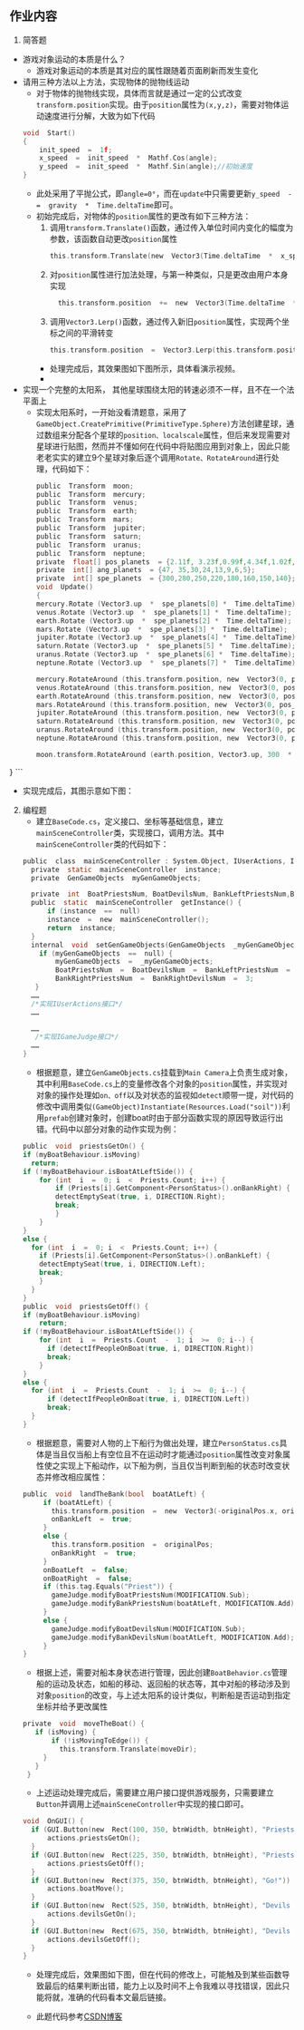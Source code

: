 ## 作业内容
1. 简答题
- 游戏对象运动的本质是什么？
	-  游戏对象运动的本质是其对应的属性跟随着页面刷新而发生变化
- 请用三种方法以上方法，实现物体的抛物线运动
	-  对于物体的抛物线实现，具体而言就是通过一定的公式改变```transform.position```实现。由于```position```属性为```(x,y,z)```，需要对物体运动速度进行分解，大致为如下代码
    ```c
    void  Start()
    {
        init_speed  =  1f;
        x_speed  =  init_speed  *  Mathf.Cos(angle);
        y_speed  =  init_speed  *  Mathf.Sin(angle);//初始速度
    }
    ```
    - 此处采用了平抛公式，即```angle=0°```，而在```update```中只需要更新```y_speed  -=  gravity  *  Time.deltaTime```即可。
    - 初始完成后，对物体的```position```属性的更改有如下三种方法：
      1. 调用```transform.Translate()```函数，通过传入单位时间内变化的幅度为参数，该函数自动更改```position```属性
          ```c
          this.transform.Translate(new  Vector3(Time.deltaTime  *  x_speed, Time.deltaTime  *  y_speed, 0));
          ```
        2. 对```position```属性进行加法处理，与第一种类似，只是更改由用户本身实现
            ```c
              this.transform.position  +=  new  Vector3(Time.deltaTime  *  x_speed, Time.deltaTime  *  y_speed, 0);
             ```
       3. 调用```Vector3.Lerp()```函数，通过传入新旧```position```属性，实现两个坐标之间的平滑转变  
           ```c
           this.transform.position  =  Vector3.Lerp(this.transform.position, this.transform.position  +  new  Vector3(Time.deltaTime  *  x_speed, Time.deltaTime  *  y_speed, 0), 1);
           ```
       - 处理完成后，其效果图如下图所示，具体看演示视频。
       - 
- 实现一个完整的太阳系， 其他星球围绕太阳的转速必须不一样，且不在一个法平面上
  - 实现太阳系时，一开始没看清题意，采用了```GameObject.CreatePrimitive(PrimitiveType.Sphere)```方法创建星球，通过数组来分配各个星球的```position、localscale```属性，但后来发现需要对星球进行贴图，然而并不懂如何在代码中将贴图应用到对象上，因此只能老老实实的建立9个星球对象后逐个调用```Rotate、RotateAround```进行处理，代码如下：
    ```c
    public  Transform  moon;
    public  Transform  mercury;
    public  Transform  venus;
    public  Transform  earth;
    public  Transform  mars;
    public  Transform  jupiter;
    public  Transform  saturn;
    public  Transform  uranus;
    public  Transform  neptune;
    private  float[] pos_planets  = {2.11f, 3.23f,0.99f,4.34f,1.02f,0.98f,0.97f,0.96f};
    private  int[] ang_planets  = {47, 35,30,24,13,9,6,5};
    private  int[] spe_planets  = {300,280,250,220,180,160,150,140};
    void  Update()
    {
    mercury.Rotate (Vector3.up  *  spe_planets[0] *  Time.deltaTime);
    venus.Rotate (Vector3.up  *  spe_planets[1] *  Time.deltaTime);
    earth.Rotate (Vector3.up  *  spe_planets[2] *  Time.deltaTime);
    mars.Rotate (Vector3.up  *  spe_planets[3] *  Time.deltaTime);
    jupiter.Rotate (Vector3.up  *  spe_planets[4] *  Time.deltaTime);
    saturn.Rotate (Vector3.up  *  spe_planets[5] *  Time.deltaTime);
    uranus.Rotate (Vector3.up  *  spe_planets[6] *  Time.deltaTime);
    neptune.Rotate (Vector3.up  *  spe_planets[7] *  Time.deltaTime);
    
    mercury.RotateAround (this.transform.position, new  Vector3(0, pos_planets[0], 1), ang_planets[0] *  Time.deltaTime);
    venus.RotateAround (this.transform.position, new  Vector3(0, pos_planets[1], 1), ang_planets[1] *  Time.deltaTime);
    earth.RotateAround (this.transform.position, new  Vector3(0, pos_planets[2], 2), ang_planets[2] *  Time.deltaTime);
    mars.RotateAround (this.transform.position, new  Vector3(0, pos_planets[3], 5), ang_planets[3] *  Time.deltaTime);
    jupiter.RotateAround (this.transform.position, new  Vector3(0, pos_planets[4], 1), ang_planets[4] *  Time.deltaTime);
    saturn.RotateAround (this.transform.position, new  Vector3(0, pos_planets[5], 3), ang_planets[5] *  Time.deltaTime);
    uranus.RotateAround (this.transform.position, new  Vector3(0, pos_planets[6], 1), ang_planets[6] *  Time.deltaTime);
    neptune.RotateAround (this.transform.position, new  Vector3(0, pos_planets[7], 1), ang_planets[7] *  Time.deltaTime);
    
    moon.transform.RotateAround (earth.position, Vector3.up, 300  *  Time.deltaTime);
}
    ```
   - 实现完成后，其图示意如下图：
  
2. 编程题
    - 建立```BaseCode.cs```，定义接口、坐标等基础信息，建立```mainSceneController```类，实现接口，调用方法。其中``mainSceneController``类的代码如下：
    ```c
   public  class  mainSceneController : System.Object, IUserActions, IGameJudge {
      private  static  mainSceneController  instance;
      private  GenGameObjects  myGenGameObjects;

      private  int  BoatPriestsNum, BoatDevilsNum, BankLeftPriestsNum,BankRightPriestsNum, BankLeftDevilsNum, BankRightDevilsNum;
      public  static  mainSceneController  getInstance() {
          if (instance  ==  null)
          instance  =  new  mainSceneController();
          return  instance;
      }
      internal  void  setGenGameObjects(GenGameObjects  _myGenGameObjects) {
        if (myGenGameObjects  ==  null) {
            myGenGameObjects  =  _myGenGameObjects;
            BoatPriestsNum  =  BoatDevilsNum  =  BankLeftPriestsNum  =  BankLeftDevilsNum  =  0;
            BankRightPriestsNum  =  BankRightDevilsNum  =  3;
       }
      ……
      /*实现IUserActions接口*/
      ……

      ……
       /*实现IGameJudge接口*/
      ……
    }
   ```
    -  根据题意，建立```GenGameObjects.cs```挂载到```Main Camera```上负责生成对象，其中利用```BaseCode.cs```上的变量修改各个对象的```position```属性，并实现对对象的操作处理如```on、off```以及对状态的监视如```detect```顺带一提，对代码的修改中调用类似```(GameObject)Instantiate(Resources.Load("soil"))```利用```prefab```创建对象时，创建boat时由于部分函数实现的原因导致运行出错。代码中以部分对象的动作实现为例：
      ```c
    public  void  priestsGetOn() {
      if (myBoatBehaviour.isMoving)
        return;
      if (!myBoatBehaviour.isBoatAtLeftSide()) {
          for (int  i  =  0; i  <  Priests.Count; i++) {
              if (Priests[i].GetComponent<PersonStatus>().onBankRight) {
              detectEmptySeat(true, i, DIRECTION.Right);
              break;
              }
          }
      }
      else {
        for (int  i  =  0; i  <  Priests.Count; i++) {
          if (Priests[i].GetComponent<PersonStatus>().onBankLeft) {
          detectEmptySeat(true, i, DIRECTION.Left);
          break;
          }
        }
      }
    public  void  priestsGetOff() {
      if (myBoatBehaviour.isMoving)
          return;
      if (!myBoatBehaviour.isBoatAtLeftSide()) {
          for (int  i  =  Priests.Count  -  1; i  >=  0; i--) {
            if (detectIfPeopleOnBoat(true, i, DIRECTION.Right))
            break;
          }
      }
      else {
        for (int  i  =  Priests.Count  -  1; i  >=  0; i--) {
            if (detectIfPeopleOnBoat(true, i, DIRECTION.Left))
            break;
        }
      }
     ```
      - 根据题意，需要对人物的上下船行为做出处理，建立```PersonStatus.cs```具体是当且仅当船上有空位且不在运动时才能通过```position```属性改变对象属性使之实现上下船动作，以下船为例，当且仅当判断到船的状态时改变状态并修改相应属性：
     ```c
     public  void  landTheBank(bool  boatAtLeft) {
          if (boatAtLeft) {
            this.transform.position  =  new  Vector3(-originalPos.x, originalPos.y, originalPos.z);
            onBankLeft  =  true;
          }
          else {
            this.transform.position  =  originalPos;
            onBankRight  =  true;
          }
          onBoatLeft  =  false;
          onBoatRight  =  false;
          if (this.tag.Equals("Priest")) {
            gameJudge.modifyBoatPriestsNum(MODIFICATION.Sub);
            gameJudge.modifyBankPriestsNum(boatAtLeft, MODIFICATION.Add);
          }
          else {
            gameJudge.modifyBoatDevilsNum(MODIFICATION.Sub);
            gameJudge.modifyBankDevilsNum(boatAtLeft, MODIFICATION.Add);
          }
   }
     ```
     - 根据上述，需要对船本身状态进行管理，因此创建```BoatBehavior.cs```管理船的运动及状态，如船的移动、返回船的状态等，其中对船的移动涉及到对象```position```的改变，与上述太阳系的设计类似，判断船是否运动到指定坐标并给予更改属性
     ```c
     private  void  moveTheBoat() {
        if (isMoving) {
            if (!isMovingToEdge()) {
              this.transform.Translate(moveDir);
          }
        }
      }
     ```
     - 上述运动处理完成后，需要建立用户接口提供游戏服务，只需要建立```Button```并调用上述```mainSceneController```中实现的接口即可。
    ```c
    void  OnGUI() {
      if (GUI.Button(new  Rect(100, 350, btnWidth, btnHeight), "Priests GetOn")) {
          actions.priestsGetOn();
      }
      if (GUI.Button(new  Rect(225, 350, btnWidth, btnHeight), "Priests GetOff")) {
          actions.priestsGetOff();
      }
      if (GUI.Button(new  Rect(375, 350, btnWidth, btnHeight), "Go!")) {
          actions.boatMove();
      }
      if (GUI.Button(new  Rect(525, 350, btnWidth, btnHeight), "Devils GetOn")) {
          actions.devilsGetOn();
      }
      if (GUI.Button(new  Rect(675, 350, btnWidth, btnHeight), "Devils GetOff")) {
          actions.devilsGetOff();
      }
   }
    ```
    - 处理完成后，效果图如下图，但在代码的修改上，可能触及到某些函数导致最后的结果判断出错，能力上以及时间不上令我难以寻找错误，因此只能将就，准确的代码看本文最后链接。
    
    - 此题代码参考[CSDN博客](https://blog.csdn.net/qq_33000225/article/details/57086542)
